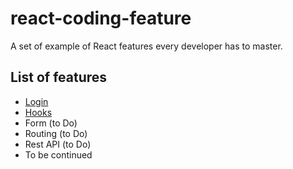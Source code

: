 # react-coding-feature
A set of example of React features every developer has to master.

## List of features
- [Login](login-app/README.md)
- [Hooks](hooks-app/README.md)
- Form (to Do)
- Routing (to Do)
- Rest API (to Do)
- To be continued
